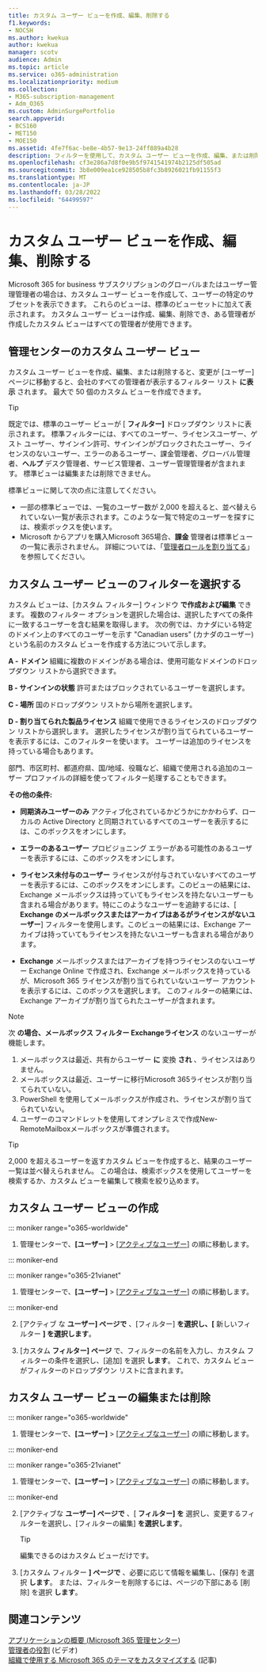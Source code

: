 ```yaml
---
title: カスタム ユーザー ビューを作成、編集、削除する
f1.keywords:
- NOCSH
ms.author: kwekua
author: kwekua
manager: scotv
audience: Admin
ms.topic: article
ms.service: o365-administration
ms.localizationpriority: medium
ms.collection:
- M365-subscription-management
- Adm_O365
ms.custom: AdminSurgePortfolio
search.appverid:
- BCS160
- MET150
- MOE150
ms.assetid: 4fe7f6ac-be8e-4b57-9e13-24ff889a4b28
description: フィルターを使用して、カスタム ユーザー ビューを作成、編集、または削除する方法については、Microsoft 365。
ms.openlocfilehash: cf3e286a7d8f0e9b5f9741541974b2125df505ad
ms.sourcegitcommit: 3b8e009ea1ce928505b8fc3b8926021fb91155f3
ms.translationtype: MT
ms.contentlocale: ja-JP
ms.lasthandoff: 03/28/2022
ms.locfileid: "64499597"
---
```

# <a name="create-edit-or-delete-a-custom-user-view"></a>カスタム ユーザー ビューを作成、編集、削除する

Microsoft 365 for business サブスクリプションのグローバルまたはユーザー管理管理者の場合は、カスタム ユーザー ビューを作成して、ユーザーの特定のサブセットを表示できます。 これらのビューは、標準のビューセットに加えて表示されます。 カスタム ユーザー ビューは作成、編集、削除でき、ある管理者が作成したカスタム ビューはすべての管理者が使用できます。
  
## <a name="custom-user-views-in-the-admin-center"></a>管理センターのカスタム ユーザー ビュー

カスタム ユーザー ビューを作成、編集、または削除すると、変更が [ユーザー] ページに移動すると、会社のすべての管理者が表示するフィルター リスト **に表示** されます。 最大で 50 個のカスタム ビューを作成できます。 

> [!TIP]
>  既定では、標準のユーザー ビューが [ **フィルター]** ドロップダウン リストに表示されます。 標準フィルターには、すべてのユーザー、ライセンスユーザー、ゲスト ユーザー、サインイン許可、サインインがブロックされたユーザー、ライセンスのないユーザー、エラーのあるユーザー、課金管理者、グローバル管理者、**ヘルプ** デスク管理者、サービス管理者、ユーザー管理管理者が含まれます。 標準ビューは編集または削除できません。 

標準ビューに関して次の点に注意してください。 

- 一部の標準ビューでは、一覧のユーザー数が 2,000 を超えると、並べ替えられていない一覧が表示されます。このような一覧で特定のユーザーを探すには、検索ボックスを使います。 
- Microsoft からアプリを購入Microsoft 365場合、**課金** 管理者は標準ビューの一覧に表示されません。 詳細については、「[管理者ロールを割り当てる](assign-admin-roles.md)」を参照してください。 
  
## <a name="choose-the-filters-for-your-custom-user-view"></a>カスタム ユーザー ビューのフィルターを選択する

カスタム ビューは、[カスタム フィルター] ウィンドウ **で作成および編集** できます。 複数のフィルター オプションを選択した場合は、選択したすべての条件に一致するユーザーを含む結果を取得します。 次の例では、カナダにいる特定のドメイン上のすべてのユーザーを示す "Canadian users" (カナダのユーザー) という名前のカスタム ビューを作成する方法について示します。 

  
 **A - ドメイン** 組織に複数のドメインがある場合は、使用可能なドメインのドロップダウン リストから選択できます。 
  
 **B - サインインの状態** 許可またはブロックされているユーザーを選択します。 
  
 **C - 場所** 国のドロップダウン リストから場所を選択します。 
  
 **D - 割り当てられた製品ライセンス** 組織で使用できるライセンスのドロップダウン リストから選択します。 選択したライセンスが割り当てられているユーザーを表示するには、このフィルターを使います。 ユーザーは追加のライセンスを持っている場合もあります。 
  
部門、市区町村、都道府県、国/地域、役職など、組織で使用される追加のユーザー プロファイルの詳細を使ってフィルター処理することもできます。
  
 **その他の条件:**
  
- **同期済みユーザーのみ** アクティブ化されているかどうかにかかわらず、ローカルの Active Directory と同期されているすべてのユーザーを表示するには、このボックスをオンにします。 
    
- **エラーのあるユーザー** プロビジョニング エラーがある可能性のあるユーザーを表示するには、このボックスをオンにします。 
    
- **ライセンス未付与のユーザー** ライセンスが付与されていないすべてのユーザーを表示するには、このボックスをオンにします。このビューの結果には、Exchange メールボックスは持っていてもライセンスを持たないユーザーも含まれる場合があります。特にこのようなユーザーを追跡するには、[ **Exchange のメールボックスまたはアーカイブはあるがライセンスがないユーザー**] フィルターを使用します。このビューの結果には、Exchange アーカイブは持っていてもライセンスを持たないユーザーも含まれる場合があります。
    
- **Exchange** メールボックスまたはアーカイブを持つライセンスのないユーザー Exchange Online で作成され、Exchange メールボックスを持っているが、Microsoft 365 ライセンスが割り当てられていないユーザー アカウントを表示するには、このボックスを選択します。 このフィルターの結果には、Exchange アーカイブが割り当てられたユーザーが含まれます。 

> [!NOTE]
> 次 **の場合、メールボックス フィルター Exchangeライセンス** のないユーザーが機能します。
1. メールボックスは最近、共有からユーザー **に** 変換 **され** 、ライセンスはありません。
2. メールボックスは最近、ユーザーに移行Microsoft 365ライセンスが割り当てられていない。
3. PowerShell を使用してメールボックスが作成され、ライセンスが割り当てられていない。
4. ユーザーのコマンドレットを使用してオンプレミスで作成New-RemoteMailboxメールボックスが準備されます。
    
> [!TIP]
> 2,000 を超えるユーザーを返すカスタム ビューを作成すると、結果のユーザー一覧は並べ替えられません。 この場合は、検索ボックスを使用してユーザーを検索するか、カスタム ビューを編集して検索を絞り込めます。 
  
## <a name="create-a-custom-user-view"></a>カスタム ユーザー ビューの作成

::: moniker range="o365-worldwide"

1. 管理センターで、**[ユーザー]** \> <a href="https://go.microsoft.com/fwlink/p/?linkid=834822" target="_blank">[アクティブなユーザー]</a> の順に移動します。
  
::: moniker-end

::: moniker range="o365-21vianet"

1. 管理センターで、**[ユーザー]** \> <a href="https://go.microsoft.com/fwlink/p/?linkid=850628" target="_blank">[アクティブなユーザー]</a> の順に移動します。  

::: moniker-end
    
2. [アクティブ な **ユーザー] ページで** 、[フィルター] **を選択し、[** 新しいフィルター **] を選択します**。
  
3. [カスタム **フィルター] ページ** で、フィルターの名前を入力し、カスタム フィルターの条件を選択し、[追加] を選択 **します**。 これで、カスタム ビューがフィルターのドロップダウン リストに含まれます。

## <a name="edit-or-delete-a-custom-user-view"></a>カスタム ユーザー ビューの編集または削除

::: moniker range="o365-worldwide"

1. 管理センターで、**[ユーザー]** \> <a href="https://go.microsoft.com/fwlink/p/?linkid=834822" target="_blank">[アクティブなユーザー]</a> の順に移動します。

::: moniker-end

::: moniker range="o365-21vianet"

1. 管理センターで、**[ユーザー]** \> <a href="https://go.microsoft.com/fwlink/p/?linkid=850628" target="_blank">[アクティブなユーザー]</a> の順に移動します。 

::: moniker-end 
    
2. [アクティブな **ユーザー] ページで** 、[ **フィルター] を** 選択し、変更するフィルターを選択し、[フィルターの編集] **を選択します**。 
    
    > [!TIP]
    > 編集できるのはカスタム ビューだけです。 
  
3. [カスタム フィルター **] ページで** 、必要に応じて情報を編集し、[保存] を選択 **します**。 または、フィルターを削除するには、ページの下部にある [削除] を選択 **します**。 

## <a name="related-content"></a>関連コンテンツ

[アプリケーションの概要 (Microsoft 365 管理センター](../admin-overview/admin-center-overview.md))\
[管理者の役割](../add-users/about-admin-roles.md) (ビデオ)\
[組織で使用する Microsoft 365 のテーマをカスタマイズする](../setup/customize-your-organization-theme.md) (記事)


     
